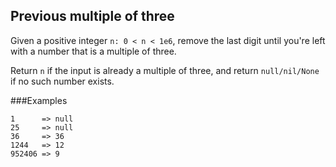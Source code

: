 
Previous multiple of three
---
Given a positive integer ```n: 0 < n < 1e6```, remove the last digit until you're left with a number that is a multiple of three.

Return ```n``` if the input is already a multiple of three, and return ```null/nil/None``` if no such number exists.

###Examples
```
1      => null
25     => null
36     => 36
1244   => 12
952406 => 9
```
